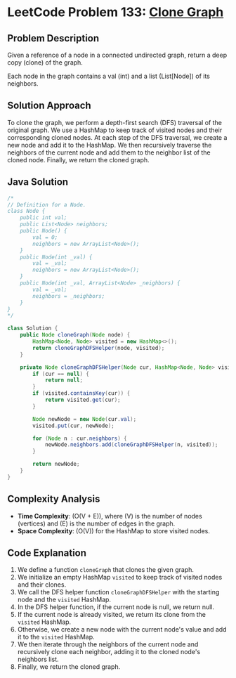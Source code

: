 # LeetCode Problem 133: [Clone Graph](https://leetcode.com/problems/clone-graph/)

## Problem Description

Given a reference of a node in a connected undirected graph, return a deep copy (clone) of the graph.

Each node in the graph contains a val (int) and a list (List[Node]) of its neighbors.

## Solution Approach

To clone the graph, we perform a depth-first search (DFS) traversal of the original graph. We use a HashMap to keep track of visited nodes and their corresponding cloned nodes. At each step of the DFS traversal, we create a new node and add it to the HashMap. We then recursively traverse the neighbors of the current node and add them to the neighbor list of the cloned node. Finally, we return the cloned graph.

## Java Solution

```java
/*
// Definition for a Node.
class Node {
    public int val;
    public List<Node> neighbors;
    public Node() {
        val = 0;
        neighbors = new ArrayList<Node>();
    }
    public Node(int _val) {
        val = _val;
        neighbors = new ArrayList<Node>();
    }
    public Node(int _val, ArrayList<Node> _neighbors) {
        val = _val;
        neighbors = _neighbors;
    }
}
*/

class Solution {
    public Node cloneGraph(Node node) {
        HashMap<Node, Node> visited = new HashMap<>();
        return cloneGraphDFSHelper(node, visited);
    }

    private Node cloneGraphDFSHelper(Node cur, HashMap<Node, Node> visited) {
        if (cur == null) {
            return null;
        }
        if (visited.containsKey(cur)) {
            return visited.get(cur);
        }

        Node newNode = new Node(cur.val);
        visited.put(cur, newNode);

        for (Node n : cur.neighbors) {
            newNode.neighbors.add(cloneGraphDFSHelper(n, visited));
        }

        return newNode;
    }
}
```

## Complexity Analysis

- **Time Complexity**: \(O(V + E)\), where \(V\) is the number of nodes (vertices) and \(E\) is the number of edges in the graph.
- **Space Complexity**: \(O(V)\) for the HashMap to store visited nodes.

## Code Explanation

1. We define a function `cloneGraph` that clones the given graph.
2. We initialize an empty HashMap `visited` to keep track of visited nodes and their clones.
3. We call the DFS helper function `cloneGraphDFSHelper` with the starting node and the `visited` HashMap.
4. In the DFS helper function, if the current node is null, we return null.
5. If the current node is already visited, we return its clone from the `visited` HashMap.
6. Otherwise, we create a new node with the current node's value and add it to the `visited` HashMap.
7. We then iterate through the neighbors of the current node and recursively clone each neighbor, adding it to the cloned node's neighbors list.
8. Finally, we return the cloned graph.
